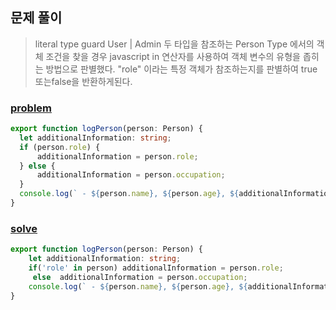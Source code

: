 ## 문제 풀이  
> literal type guard 
> User | Admin 두 타입을 참조하는 Person Type 에서의 객체 조건을 찾을 경우 javascript in 연산자를 사용하여 객체 변수의 유형을 좁히는 방법으로 판별했다.
> "role" 이라는 특정 객체가 참조하는지를 판별하여 true또는false을 반환하게된다.




### [problem](https://github.com/whl5105/TypeScript_Study/blob/master/TypeScript-Exercises/3번문제/problem.ts)
```ts
export function logPerson(person: Person) {
  let additionalInformation: string;
  if (person.role) {
      additionalInformation = person.role;
  } else {
      additionalInformation = person.occupation;
  }
  console.log(` - ${person.name}, ${person.age}, ${additionalInformation}`);
}
```


### [solve](https://github.com/whl5105/TypeScript_Study/blob/master/TypeScript-Exercises/3번문제/solve.ts)
```ts
export function logPerson(person: Person) {
    let additionalInformation: string;
    if('role' in person) additionalInformation = person.role;
     else  additionalInformation = person.occupation;
    console.log(` - ${person.name}, ${person.age}, ${additionalInformation}`);
}
```